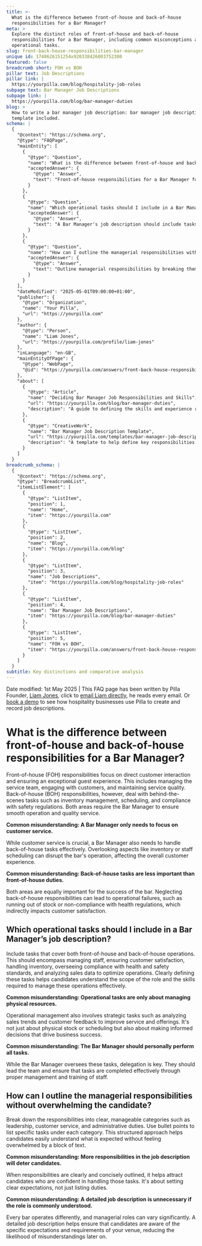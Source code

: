 ```yaml
---
title: >-
  What is the difference between front-of-house and back-of-house
  responsibilities for a Bar Manager?
meta: >
  Explore the distinct roles of front-of-house and back-of-house
  responsibilities for a Bar Manager, including common misconceptions and key
  operational tasks.
slug: front-back-house-responsibilities-bar-manager
unique id: 1748626151254x920338426003752300
featured: false
breadcrumb short: FOH vs BOH
pillar text: Job Descriptions
pillar link: |
  https://yourpilla.com/blog/hospitality-job-roles
subpage text: Bar Manager Job Descriptions
subpage link: |
  https://yourpilla.com/blog/bar-manager-duties
blog: >
  How to write a bar manager job description: bar manager job description
  template included.
schema: |
  {
    "@context": "https://schema.org",
    "@type": "FAQPage",
    "mainEntity": [
      {
        "@type": "Question",
        "name": "What is the difference between front-of-house and back-of-house responsibilities for a Bar Manager?",
        "acceptedAnswer": {
          "@type": "Answer",
          "text": "Front-of-house responsibilities for a Bar Manager focus on direct customer interaction, managing the service team, engaging with customers, and maintaining service quality. Back-of-house responsibilities include managing inventory, scheduling and ensuring compliance with safety regulations. Both roles are essential for the Bar Manager to ensure smooth operation and quality service."
        }
      },
      {
        "@type": "Question",
        "name": "Which operational tasks should I include in a Bar Manager’s job description?",
        "acceptedAnswer": {
          "@type": "Answer",
          "text": "A Bar Manager's job description should include tasks covering both front and back-of-house operations. This includes managing staff, ensuring customer satisfaction, handling inventory, overseeing compliance with health and safety standards, and analyzing sales data to optimize operations."
        }
      },
      {
        "@type": "Question",
        "name": "How can I outline the managerial responsibilities without overwhelming the candidate?",
        "acceptedAnswer": {
          "@type": "Answer",
          "text": "Outline managerial responsibilities by breaking them down into categories such as leadership, customer service, and administrative duties. Listing specific tasks under each category using bullet points can help candidates understand expectations clearly without feeling overwhelmed."
        }
      }
    ],
    "dateModified": "2025-05-01T09:00:00+01:00",
    "publisher": {
      "@type": "Organization",
      "name": "Your Pilla",
      "url": "https://yourpilla.com"
    },
    "author": {
      "@type": "Person",
      "name": "Liam Jones",
      "url": "https://yourpilla.com/profile/liam-jones"
    },
    "inLanguage": "en-GB",
    "mainEntityOfPage": {
      "@type": "WebPage",
      "@id": "https://yourpilla.com/answers/front-back-house-responsibilities-bar-manager"
    },
    "about": [
      {
        "@type": "Article",
        "name": "Deciding Bar Manager Job Responsibilities and Skills",
        "url": "https://yourpilla.com/blog/bar-manager-duties",
        "description": "A guide to defining the skills and experience required from a Bar Manager."
      },
      {
        "@type": "CreativeWork",
        "name": "Bar Manager Job Description Template",
        "url": "https://yourpilla.com/templates/bar-manager-job-description",
        "description": "A template to help define key responsibilities and skills for a Bar Manager role."
      }
    ]
  }
breadcrumb_schema: |
  {
    "@context": "https://schema.org",
    "@type": "BreadcrumbList",
    "itemListElement": [
      {
        "@type": "ListItem",
        "position": 1,
        "name": "Home",
        "item": "https://yourpilla.com"
      },
      {
        "@type": "ListItem",
        "position": 2,
        "name": "Blog",
        "item": "https://yourpilla.com/blog"
      },
      {
        "@type": "ListItem",
        "position": 3,
        "name": "Job Descriptions",
        "item": "https://yourpilla.com/blog/hospitality-job-roles"
      },
      {
        "@type": "ListItem",
        "position": 4,
        "name": "Bar Manager Job Descriptions",
        "item": "https://yourpilla.com/blog/bar-manager-duties"
      },
      {
        "@type": "ListItem",
        "position": 5,
        "name": "FOH vs BOH",
        "item": "https://yourpilla.com/answers/front-back-house-responsibilities-bar-manager"
      }
    ]
  }
subtitle: Key distinctions and comparative analysis
---
```


Date modified: 1st May 2025 | This FAQ page has been written by Pilla Founder, [Liam Jones](https://yourpilla.com/profile/liam-jones), click to [email Liam directly](https://mailto:liam@yourpilla.com), he reads every email. Or [book a demo](https://calendly.com/pilla/demo) to see how hospitality businesses use Pilla to create and record job descriptions.

# What is the difference between front-of-house and back-of-house responsibilities for a Bar Manager?

Front-of-house (FOH) responsibilities focus on direct customer interaction and ensuring an exceptional guest experience. This includes managing the service team, engaging with customers, and maintaining service quality. Back-of-house (BOH) responsibilities, however, deal with behind-the-scenes tasks such as inventory management, scheduling, and compliance with safety regulations. Both areas require the Bar Manager to ensure smooth operation and quality service.

**Common misunderstanding: A Bar Manager only needs to focus on customer service.**

While customer service is crucial, a Bar Manager also needs to handle back-of-house tasks effectively. Overlooking aspects like inventory or staff scheduling can disrupt the bar's operation, affecting the overall customer experience.

**Common misunderstanding: Back-of-house tasks are less important than front-of-house duties.**

Both areas are equally important for the success of the bar. Neglecting back-of-house responsibilities can lead to operational failures, such as running out of stock or non-compliance with health regulations, which indirectly impacts customer satisfaction.

## Which operational tasks should I include in a Bar Manager’s job description?

Include tasks that cover both front-of-house and back-of-house operations. This should encompass managing staff, ensuring customer satisfaction, handling inventory, overseeing compliance with health and safety standards, and analyzing sales data to optimize operations. Clearly defining these tasks helps candidates understand the scope of the role and the skills required to manage these operations effectively.

**Common misunderstanding: Operational tasks are only about managing physical resources.**

Operational management also involves strategic tasks such as analyzing sales trends and customer feedback to improve service and offerings. It's not just about physical stock or scheduling but also about making informed decisions that drive business success.

**Common misunderstanding: The Bar Manager should personally perform all tasks.**

While the Bar Manager oversees these tasks, delegation is key. They should lead the team and ensure that tasks are completed effectively through proper management and training of staff.

## How can I outline the managerial responsibilities without overwhelming the candidate?

Break down the responsibilities into clear, manageable categories such as leadership, customer service, and administrative duties. Use bullet points to list specific tasks under each category. This structured approach helps candidates easily understand what is expected without feeling overwhelmed by a block of text.

**Common misunderstanding: More responsibilities in the job description will deter candidates.**

When responsibilities are clearly and concisely outlined, it helps attract candidates who are confident in handling those tasks. It's about setting clear expectations, not just listing duties.

**Common misunderstanding: A detailed job description is unnecessary if the role is commonly understood.**

Every bar operates differently, and managerial roles can vary significantly. A detailed job description helps ensure that candidates are aware of the specific expectations and requirements of your venue, reducing the likelihood of misunderstandings later on.
